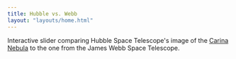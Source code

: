 ```yaml
---
title: Hubble vs. Webb
layout: "layouts/home.html"
---
```


Interactive slider comparing Hubble Space Telescope's image of the [Carina Nebula](https://en.wikipedia.org/wiki/Carina_Nebula) to the one from the James Webb Space Telescope.

